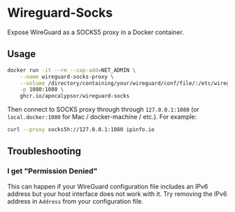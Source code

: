 # Wireguard-Socks

Expose WireGuard as a SOCKS5 proxy in a Docker container.

## Usage

```bash
docker run -it --rm --cap-add=NET_ADMIN \
    --name wireguard-socks-proxy \
    --volume /directory/containing/your/wireguard/conf/file/:/etc/wireguard/:ro \
    -p 1080:1080 \
    ghcr.io/apocalypsor/wireguard-socks
```

Then connect to SOCKS proxy through through `127.0.0.1:1080` (or `local.docker:1080` for Mac / docker-machine / etc.). For example:

```bash
curl --proxy socks5h://127.0.0.1:1080 ipinfo.io
```

## Troubleshooting

### I get "Permission Denied"

This can happen if your WireGuard configuration file includes an IPv6 address but your host interface does not work with it. Try removing the IPv6 address in `Address` from your configuration file.
